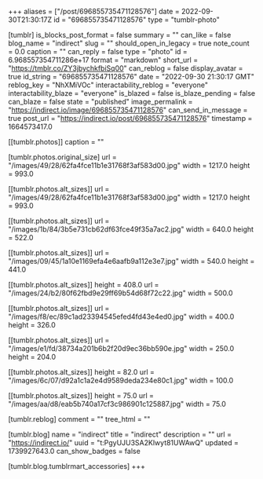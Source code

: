 +++
aliases = ["/post/696855735471128576"]
date = 2022-09-30T21:30:17Z
id = "696855735471128576"
type = "tumblr-photo"

[tumblr]
is_blocks_post_format = false
summary = ""
can_like = false
blog_name = "indirect"
slug = ""
should_open_in_legacy = true
note_count = 0.0
caption = ""
can_reply = false
type = "photo"
id = 6.968557354711286e+17
format = "markdown"
short_url = "https://tmblr.co/ZY3jbychkfbiSq00"
can_reblog = false
display_avatar = true
id_string = "696855735471128576"
date = "2022-09-30 21:30:17 GMT"
reblog_key = "NhXMiVOc"
interactability_reblog = "everyone"
interactability_blaze = "everyone"
is_blazed = false
is_blaze_pending = false
can_blaze = false
state = "published"
image_permalink = "https://indirect.io/image/696855735471128576"
can_send_in_message = true
post_url = "https://indirect.io/post/696855735471128576"
timestamp = 1664573417.0

[[tumblr.photos]]
caption = ""

[tumblr.photos.original_size]
url = "/images/49/28/62fa4fce11b1e31768f3af583d00.jpg"
width = 1217.0
height = 993.0

[[tumblr.photos.alt_sizes]]
url = "/images/49/28/62fa4fce11b1e31768f3af583d00.jpg"
width = 1217.0
height = 993.0

[[tumblr.photos.alt_sizes]]
url = "/images/1b/84/3b5e731cb62df63fce49f35a7ac2.jpg"
width = 640.0
height = 522.0

[[tumblr.photos.alt_sizes]]
url = "/images/09/45/1a10e1169efa4e6aafb9a112e3e7.jpg"
width = 540.0
height = 441.0

[[tumblr.photos.alt_sizes]]
height = 408.0
url = "/images/24/b2/80f62fbd9e29ff69b54d68f72c22.jpg"
width = 500.0

[[tumblr.photos.alt_sizes]]
url = "/images/f8/ec/89c1ad23394545efed4fd43e4ed0.jpg"
width = 400.0
height = 326.0

[[tumblr.photos.alt_sizes]]
url = "/images/e1/fd/38734a201b6b2f20d9ec36bb590e.jpg"
width = 250.0
height = 204.0

[[tumblr.photos.alt_sizes]]
height = 82.0
url = "/images/6c/07/d92a1c1a2e4d9589deda234e80c1.jpg"
width = 100.0

[[tumblr.photos.alt_sizes]]
height = 75.0
url = "/images/aa/d8/eab5b740a17cf3c986901c125887.jpg"
width = 75.0

[tumblr.reblog]
comment = ""
tree_html = ""

[tumblr.blog]
name = "indirect"
title = "indirect"
description = ""
url = "https://indirect.io/"
uuid = "t:PgyUJU3SA2Klwyt81UWAwQ"
updated = 1739927643.0
can_show_badges = false

[tumblr.blog.tumblrmart_accessories]
+++
